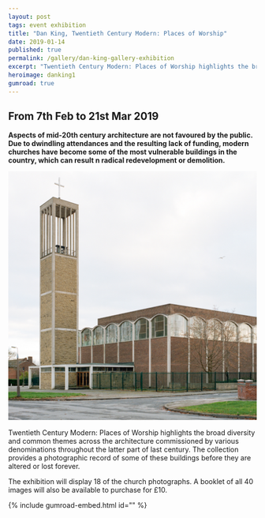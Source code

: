 ```yaml
---
layout: post
tags: event exhibition
title: "Dan King, Twentieth Century Modern: Places of Worship"
date: 2019-01-14
published: true
permalink: /gallery/dan-king-gallery-exhibition
excerpt: "Twentieth Century Modern: Places of Worship highlights the broad diversity and common themes across the architecture  commissioned by various denominations throughout the latter part of last century."
heroimage: danking1
gumroad: true
---
```


## From 7th Feb to 21st Mar 2019

**Aspects of mid-20th century architecture are not favoured by the public. Due to dwindling attendances and the resulting lack of funding, modern churches have become some of the most vulnerable buildings in the country, which can result n radical redevelopment or demolition.**

![](/assets/images/danking2.jpg)

Twentieth Century Modern: Places of Worship highlights the broad diversity and common themes across the architecture  commissioned by various denominations throughout the latter part of last century. The collection provides a photographic record of some of these buildings before they are altered or lost forever.  

The exhibition will display 18 of the church photographs. A booklet of all 40 images will also be available to purchase for £10.

{% include gumroad-embed.html id="" %}
